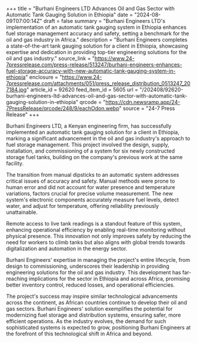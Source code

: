 +++
title = "Burhani Engineers LTD Advances Oil and Gas Sector with Automatic Tank Gauging Solution in Ethiopia"
date = "2024-08-09T07:00:14Z"
draft = false
summary = "Burhani Engineers LTD's implementation of an automatic tank gauging system in Ethiopia enhances fuel storage management accuracy and safety, setting a benchmark for the oil and gas industry in Africa."
description = "Burhani Engineers completes a state-of-the-art tank gauging solution for a client in Ethiopia, showcasing expertise and dedication in providing top-tier engineering solutions for the oil and gas industry."
source_link = "https://www.24-7pressrelease.com/press-release/513247/burhani-engineers-enhances-fuel-storage-accuracy-with-new-automatic-tank-gauging-system-in-ethiopia"
enclosure = "https://www.24-7pressrelease.com/attachments/051/press_release_distribution_0513247_207184.jpg"
article_id = 92620
feed_item_id = 5605
url = "/202408/92620-burhani-engineers-ltd-advances-oil-and-gas-sector-with-automatic-tank-gauging-solution-in-ethiopia"
qrcode = "https://cdn.newsramp.app/24-7PressRelease/qrcode/248/9/eachOdon.webp"
source = "24-7 Press Release"
+++

<p>Burhani Engineers LTD, a Kenyan engineering firm, has successfully implemented an automatic tank gauging solution for a client in Ethiopia, marking a significant advancement in the oil and gas industry's approach to fuel storage management. This project involved the design, supply, installation, and commissioning of a system for six newly constructed storage fuel tanks, building on the company's previous work at the same facility.</p><p>The transition from manual dipsticks to an automatic system addresses critical issues of accuracy and safety. Manual methods were prone to human error and did not account for water presence and temperature variations, factors crucial for precise volume measurement. The new system's electronic components accurately measure fuel levels, detect water, and adjust for temperature, offering reliability previously unattainable.</p><p>Remote access to live tank readings is a standout feature of this system, enhancing operational efficiency by enabling real-time monitoring without physical presence. This innovation not only improves safety by reducing the need for workers to climb tanks but also aligns with global trends towards digitalization and automation in the energy sector.</p><p>Burhani Engineers' expertise in managing the project's entire lifecycle, from design to commissioning, underscores their leadership in providing engineering solutions for the oil and gas industry. This development has far-reaching implications for the sector in Ethiopia and across Africa, promising better inventory control, reduced losses, and operational efficiencies.</p><p>The project's success may inspire similar technological advancements across the continent, as African countries continue to develop their oil and gas sectors. Burhani Engineers' solution exemplifies the potential for modernizing fuel storage and distribution systems, ensuring safer, more efficient operations. As the industry evolves, the demand for such sophisticated systems is expected to grow, positioning Burhani Engineers at the forefront of this technological shift in Africa and beyond.</p>